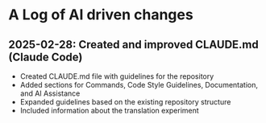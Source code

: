 # A Log of AI driven changes

## 2025-02-28: Created and improved CLAUDE.md (Claude Code)

- Created CLAUDE.md file with guidelines for the repository
- Added sections for Commands, Code Style Guidelines, Documentation, and AI Assistance
- Expanded guidelines based on the existing repository structure
- Included information about the translation experiment
